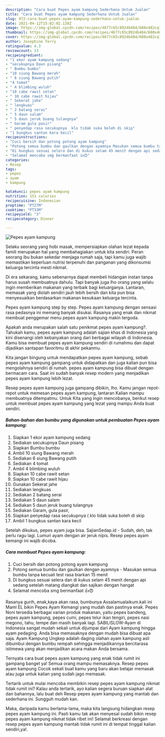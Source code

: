 ```yaml
---
description: "Cara buat Pepes ayam kampung Sederhana Untuk Jualan"
title: "Cara buat Pepes ayam kampung Sederhana Untuk Jualan"
slug: 972-cara-buat-pepes-ayam-kampung-sederhana-untuk-jualan
date: 2021-04-12T15:02:02.138Z
image: https://img-global.cpcdn.com/recipes/4677c65c8924b484/680x482cq70/pepes-ayam-kampung-foto-resep-utama.jpg
thumbnail: https://img-global.cpcdn.com/recipes/4677c65c8924b484/680x482cq70/pepes-ayam-kampung-foto-resep-utama.jpg
cover: https://img-global.cpcdn.com/recipes/4677c65c8924b484/680x482cq70/pepes-ayam-kampung-foto-resep-utama.jpg
author: Josephine Terry
ratingvalue: 4.3
reviewcount: 13
recipeingredient:
- "1 ekor ayam kampung sedang"
- "secukupnya Daun pisang"
- " Bumbu bumbu"
- "10 siung Bawang merah"
- " 6 siung Bawang putih"
- "4 tomat"
- " 4 blimbing wuluh"
- "10 cabe rawit setan"
- " 10 cabe rawit hijau"
- " Sekerat jahe"
- " lengkuas"
- " 2 batang serai"
- " 5 daun salam"
- " 5 daun jeruk buang tulangnya"
- " Garam gula pasir"
- " penyedap rasa secukupnya  klo tidak suka boleh di skip"
- "1 bungkus santan kara kecil"
recipeinstructions:
- "Cuci bersih dan potong potong ayam kampung"
- "Potong semua bumbu dan gaulkan dengan ayamnya Masukan semua bumbu tanpa kecuali test rasa biarkan 15 menit"
- "Di bungkus sesuai selera dan di kukus selam 45 menit dengan api sedang setelah matang diangkat dan sajikan dengan hangat"
- "Selamat mencoba smg bermanfaat 👍😍"
categories:
- Resep
tags:
- pepes
- ayam
- kampung

katakunci: pepes ayam kampung 
nutrition: 151 calories
recipecuisine: Indonesian
preptime: "PT27M"
cooktime: "PT33M"
recipeyield: "3"
recipecategory: Dinner

---
```



![Pepes ayam kampung](https://img-global.cpcdn.com/recipes/4677c65c8924b484/680x482cq70/pepes-ayam-kampung-foto-resep-utama.jpg)

Selaku seorang yang hobi masak, mempersiapkan olahan lezat kepada famili merupakan hal yang membahagiakan untuk kita sendiri. Peran seorang ibu bukan sekedar menjaga rumah saja, tapi kamu juga wajib memastikan keperluan nutrisi terpenuhi dan panganan yang dikonsumsi keluarga tercinta mesti nikmat.

Di era  sekarang, kamu sebenarnya dapat membeli hidangan instan tanpa harus susah membuatnya dahulu. Tapi banyak juga lho orang yang selalu ingin memberikan makanan yang terbaik bagi keluarganya. Lantaran, memasak yang diolah sendiri jauh lebih bersih dan kita pun bisa menyesuaikan berdasarkan makanan kesukaan keluarga tercinta. 

Pepes ayam kampung step by step. Pepes ayam kampung dengan sensasi rasa pedasnya ini memang banyak disukai. Rasanya yang enak dan nikmat membuat penggemar menu pepes ayam kampung makin tergoda.

Apakah anda merupakan salah satu penikmat pepes ayam kampung?. Tahukah kamu, pepes ayam kampung adalah sajian khas di Indonesia yang kini disenangi oleh kebanyakan orang dari berbagai wilayah di Indonesia. Kamu bisa membuat pepes ayam kampung sendiri di rumahmu dan dapat dijadikan santapan favoritmu di akhir pekanmu.

Kita jangan bingung untuk mendapatkan pepes ayam kampung, sebab pepes ayam kampung gampang untuk didapatkan dan juga kalian pun bisa mengolahnya sendiri di rumah. pepes ayam kampung bisa dibuat dengan bermacam cara. Saat ini sudah banyak resep modern yang menjadikan pepes ayam kampung lebih lezat.

Resep pepes ayam kampung juga gampang dibikin, lho. Kamu jangan repot-repot untuk memesan pepes ayam kampung, lantaran Kalian mampu membuatnya ditempatmu. Untuk Kita yang ingin mencobanya, berikut resep untuk membuat pepes ayam kampung yang lezat yang mampu Anda buat sendiri.

<!--inarticleads1-->

##### Bahan-bahan dan bumbu yang digunakan untuk pembuatan Pepes ayam kampung:

1. Siapkan 1 ekor ayam kampung sedang
1. Sediakan secukupnya Daun pisang
1. Siapkan  Bumbu bumbu
1. Ambil 10 siung Bawang merah
1. Sediakan  6 siung Bawang putih
1. Sediakan 4 tomat
1. Ambil  4 blimbing wuluh
1. Siapkan 10 cabe rawit setan
1. Siapkan  10 cabe rawit hijau
1. Gunakan  Sekerat jahe
1. Sediakan  lengkuas
1. Sediakan  2 batang serai
1. Sediakan  5 daun salam
1. Sediakan  5 daun jeruk buang tulangnya
1. Sediakan  Garam, gula pasir,
1. Siapkan  penyedap rasa secukupnya ( klo tidak suka boleh di skip
1. Ambil 1 bungkus santan kara kecil


Setelah dikukus, pepes ayam juga bisa. SajianSedap.id - Sudah, deh, tak perlu ragu lagi. Lumuri ayam dengan air jeruk nipis. Resep pepes ayam kemangi ini wajib dicoba. 

<!--inarticleads2-->

##### Cara membuat Pepes ayam kampung:

1. Cuci bersih dan potong potong ayam kampung
1. Potong semua bumbu dan gaulkan dengan ayamnya - Masukan semua bumbu tanpa kecuali test rasa biarkan 15 menit
1. Di bungkus sesuai selera dan di kukus selam 45 menit dengan api sedang setelah matang diangkat dan sajikan dengan hangat
1. Selamat mencoba smg bermanfaat 👍😍


Rasanya gurih, enak,kaya akan rasa, bumbunya Assalamualaikum.kali ini Mami EL bikin Pepes Ayam Kemangi yang mudah dan pastinya enak. Pepes Noni tersedia berbagai varian produk makanan, yaitu pepes bandeng, pepes ayam kampung, pepes cumi, pepes telur ikan tengiri, pepes nasi megono, tahu, tempe dan masih banyak lagi. SABILISLOW-Ayam di Indonesia sangat mudah sekali untuk dijumpai dari Ayam kampung hingga ayam pedaging. Anda bisa memasaknya dengan mudah bisa dibuat apa saja. Ayam Kampung Ungkep adalah daging olahan ayam kampung asli dibumbui dengan bumbu rempah sehingga menjadikannya bercitarasa istimewa yang akan menjadikan acara makan Anda bersama. 

Ternyata cara buat pepes ayam kampung yang enak tidak rumit ini gampang banget ya! Semua orang mampu memasaknya. Resep pepes ayam kampung Cocok sekali buat kamu yang baru akan belajar memasak atau juga untuk kalian yang sudah jago memasak.

Tertarik untuk mulai mencoba membikin resep pepes ayam kampung nikmat tidak rumit ini? Kalau anda tertarik, ayo kalian segera buruan siapkan alat dan bahannya, lalu buat deh Resep pepes ayam kampung yang mantab dan sederhana ini. Sungguh mudah kan. 

Maka, daripada kamu berlama-lama, maka kita langsung hidangkan resep pepes ayam kampung ini. Pasti kamu tak akan menyesal sudah bikin resep pepes ayam kampung nikmat tidak ribet ini! Selamat berkreasi dengan resep pepes ayam kampung mantab tidak rumit ini di tempat tinggal kalian sendiri,ya!.

